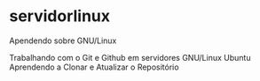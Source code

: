 # servidorlinux
Apendendo sobre GNU/Linux

Trabalhando com o Git e Github em servidores GNU/Linux Ubuntu
Aprendendo a Clonar e Atualizar o Repositório
